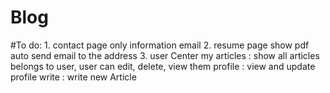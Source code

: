 # Blog


#To do:
    1. contact page 
        only information email
    2. resume page 
        show pdf
        auto send email to the address
    3. user Center
        my articles : show all articles belongs to user, user can edit, delete, view them
        profile : view and update profile
        write : write new Article